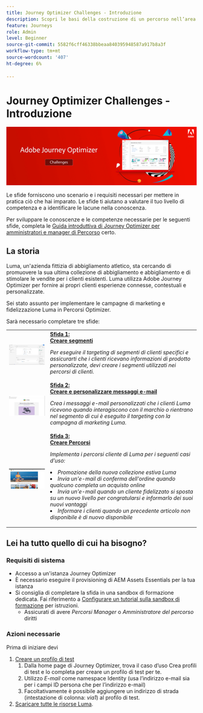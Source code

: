 ```yaml
---
title: Journey Optimizer Challenges - Introduzione
description: Scopri le basi della costruzione di un percorso nell’area di lavoro del percorso.
feature: Journeys
role: Admin
level: Beginner
source-git-commit: 5582f6cff46338bbeaa840395948587a917b8a3f
workflow-type: tm+mt
source-wordcount: '407'
ht-degree: 6%

---
```



# Journey Optimizer Challenges - Introduzione

![Banner per le sfide AJO](./assets/ajo-banner-challenges.png)

Le sfide forniscono uno scenario e i requisiti necessari per mettere in pratica ciò che hai imparato. Le sfide ti aiutano a valutare il tuo livello di competenza e a identificare le lacune nella conoscenza.

Per sviluppare le conoscenze e le competenze necessarie per le seguenti sfide, completa le [Guida introduttiva di Journey Optimizer per amministratori e manager di Percorso](https://experienceleague.adobe.com/?recommended=JourneyOptimizer-U-1-2021.1&amp;lang=it) certo.

## La storia

Luma, un&#39;azienda fittizia di abbigliamento atletico, sta cercando di promuovere la sua ultima collezione di abbigliamento e abbigliamento e di stimolare le vendite per i clienti esistenti. Luma utilizza Adobe Journey Optimizer per fornire ai propri clienti esperienze connesse, contestuali e personalizzate.

Sei stato assunto per implementare le campagne di marketing e fidelizzazione Luma in Percorsi Optimizer.

Sarà necessario completare tre sfide:
<table>
<tr>
<td>
  <div>
      <a href="/help/challenges/create-segments-challenge.md">
        <img alt="Creare segmenti" src="./assets/create-segments.jpg"/>
      </a>
      </div>
  </td>
  <td>
   <a href="./create-segments-challenge.md">
    <strong>Sfida 1: <div> Creare segmenti </strong>
    </a>
      <p>
      <em>Per eseguire il targeting di segmenti di clienti specifici e assicurarti che i clienti ricevano informazioni di prodotto personalizzate, devi creare i segmenti utilizzati nei percorsi di clienti.</em>
      <p>
    </td>
  </tr>
  <tr>
  <td>
  <div>
    <a href="/help/challenges/create-segments-challenge.md">
      <img alt="E-mail Luma" src="./assets/luma-email-design.jpg"/>
    </a>
  </td>
  <td>
      <a href="./create-segments-challenge.md">
    <strong>Sfida 2:<div>Creare e personalizzare messaggi e-mail </strong>
    </a>
    <div>
    <p>
    <em>Crea i messaggi e-mail personalizzati che i clienti Luma ricevono quando interagiscono con il marchio o rientrano nel segmento di cui è eseguito il targeting con la campagna di marketing Luma.
    </em>
    <p>
  </td>
  </tr>
  <tr>
    <td>
    <div>
    <a href="./create-journeys-challenge.md">
      <img alt="Sito web Luma" src="./assets/luma-website.jpg"/>
    </a>
    </div>
    <td>
    <div >
      <a href="./create-journeys-challenge.md">
    <strong>Sfida 3:<div>Creare Percorsi </strong>
    </a>
    </div>
    <p>
    <em>Implementa i percorsi cliente di Luma per i seguenti casi d’uso:
      <li>
      Promozione della nuova collezione estiva Luma
      </li> 
      <li>
      Invia un'e-mail di conferma dell'ordine quando qualcuno completa un acquisto online
      </li> 
      <li> 
      Invia un'e-mail quando un cliente fidelizzato si sposta su un nuovo livello per congratularsi e informarlo dei suoi nuovi vantaggi
      </li> 
      <li>
      Informare i clienti quando un precedente articolo non disponibile è di nuovo disponibile
      </li>
      </em>
    <p>
  </td>
</table>

## Lei ha tutto quello di cui ha bisogno?

### Requisiti di sistema

* Accesso a un&#39;istanza Journey Optimizer
* È necessario eseguire il provisioning di AEM Assets Essentials per la tua istanza
* Si consiglia di completare la sfida in una sandbox di formazione dedicata. Fai riferimento a [Configurare un tutorial sulla sandbox di formazione](/help/tutorial-set-up-training-sandbox/overview.md) per istruzioni.
   * Assicurati di avere *Percorsi Manager* o *Amministratore del percorso* diritti


### Azioni necessarie

Prima di iniziare devi

1. [Creare un profilo di test](https://experienceleague.adobe.com/docs/journey-optimizer-learn/tutorials/create-journeys/test-a-journey.html?lang=en)
   1. Dalla home page di Journey Optimizer, trova il caso d’uso Crea profili di test e lo completa per creare un profilo di test per te.
   2. Utilizzo *E-mail* come namespace Identity (usa l’indirizzo e-mail sia per i campi ID persona che per l’indirizzo e-mail)
   3. Facoltativamente è possibile aggiungere un indirizzo di strada (intestazione di colonna: *via1*) al profilo di test.
2. [Scaricare tutte le risorse Luma](/help/challenges/assets/email-assets/luma-assets.zip).
